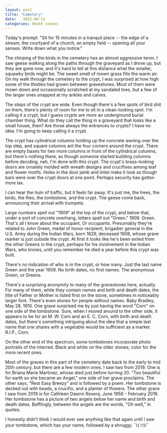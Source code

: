 ```yaml
---
layout: post
title: "Cemetery"
date:   2021-08-11
categories: death scenes
---
```

Today's prompt: "Sit for 15 minutes in a tranquil place -- the edge of a stream, the courtyard of a church, an empty field -- opening all your senses. Write down what you notice."

The chirping of the birds in the cemetery has an almost aggressive tenor. I saw geese walking along the paths through the graveyard as I drove up, but they are gone now, and it's hard to tell at this distance what the smaller, squawky birds might be. The sweet smell of mown grass fills the warm air. On my walk through the cemetery to the crypt, I was surprised at how high some of the thistles had grown between gravestones. Most of them were mown down and occasionally scratched at my sandaled toes, but a few of the larger ones snapped at my ankles and calves.

The steps of the crypt are wide. Even though there's a few spots of bird shit on them, there's plenty of room for me to sit in a clean-looking spot. I'm calling it a crypt, but I guess crypts are more an underground burial chamber thing. What do they call the thing in a graveyard that looks like a small house, then? Are those always the entrances to crypts? I have no idea. I'm going to keep calling it a crypt.

The crypt has cylindrical columns holding up the concrete awning over the top step, and square columns ant the four corners around the crypt. There are empty bases for two more columns in front of the cylindrical columns, but there's nothing there, as though someone started building columns before deciding, nah, I'm done with this crypt. The crypt's brass-looking doors are ornately molded with wreath designs and crucifixes among leaf and flower motifs. Holes in the door jamb and lintel make it look as though bars were over the crypt doors at one point. Perhaps security has gotten more lax. 

I can hear the hum of traffic, but it feels far away. It's just me, the trees, the birds, the flies, the tombstone, and the crypt. The geese come back, announcing their arrival with trumpets.

Large numbers spell out "1909" at the top of the crypt, and below that, under a sort of concrete overhang, letters spell out "Green." 1909. Green. That's all I know about the occupant. Or occupants. Presumably they're related to John Green, medal of honor recipient, brigadier general in the U.S. Army during the Indian Wars, born 1829, deceased 1908, whose grave marker is just outside the crypt. At first it looks like he's been exiled from the other Greens in the crypt, perhaps for his involvement in the Indian Wars, who knows, until you remember he died a year before this crypt was built. 

There's no indication of who is in the crypt, or how many. Just the last name Green and the year 1909. No birth dates, no first names. The anonymous Green, or Greens.

There's a surprising anonymity to many of the gravestones here, actually. For many of them, while they contain names and birth and death dates, the title of Father or Mother is listed first on the stone, sometimes in noticeably larger font. There's even stones for people without names. Baby Bradley, May 28, 1910. One grave surprised me by just having the word "Corn" on one side of the tombstone. Sure, when I moved around to the other side, it appears to be for an M. W. Corn and an E. C. Corn, with birth and death dates, but there's something intriguing about the idea that a simple last name that one shares with a vegetable would be sufficient as a marker. R.I.P., Corn.

On the other end of the spectrum, some tombstones incorporate photo portraits of the interred. Black and white on the older stones; color for the more recent ones.

Most of the graves in this part of the cemetery date back to the early to mid 20th century, but there are a few modern ones. I saw two from 2019. One is for Briana Marie Martinez, whose died just before turning 20. "Too beautiful for earth so she became an Angel," one side of her grave proclaims. The other says, "Rest Easy Breezy" and is followed by a poem. Her tombstone is decked out with beads, a crucifix, and a planter of flowers. The other grave I saw from 2019 is for Cathleen Dawnn Rosera, June 1956 - February 2019. Her tombstone has a picture of two angels below her name and birth and death dates. Bafflingly, between the angels are the words, "Oh well," in quotes.

I honestly didn't think I would ever see anything like that again until I saw your tombstone, which has your name, followed by a shruggy. ¯\\_(ツ)_/¯
